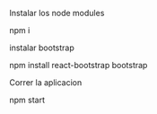 Instalar los node modules 

npm i

instalar bootstrap

npm install react-bootstrap bootstrap

Correr la aplicacion

npm start
